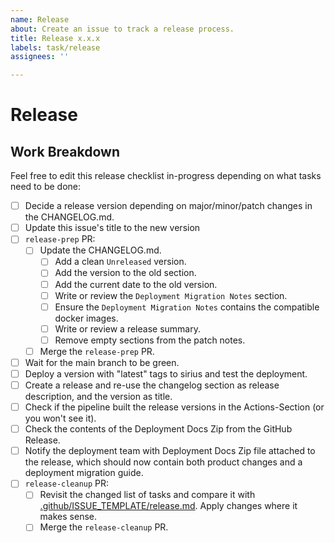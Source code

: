 ```yaml
---
name: Release
about: Create an issue to track a release process.
title: Release x.x.x
labels: task/release
assignees: ''

---
```


# Release

## Work Breakdown

Feel free to edit this release checklist in-progress depending on what tasks need to be done:

- [ ] Decide a release version depending on major/minor/patch changes in the CHANGELOG.md.
- [ ] Update this issue's title to the new version
- [ ] `release-prep` PR:
    - [ ] Update the CHANGELOG.md.
        - [ ] Add a clean `Unreleased` version.
        - [ ] Add the version to the old section.
        - [ ] Add the current date to the old version.
        - [ ] Write or review the `Deployment Migration Notes` section.
        - [ ] Ensure the `Deployment Migration Notes` contains the compatible docker images.
        - [ ] Write or review a release summary.
        - [ ] Remove empty sections from the patch notes.
    - [ ] Merge the `release-prep` PR.
- [ ] Wait for the main branch to be green.
- [ ] Deploy a version with "latest" tags to sirius and test the deployment.
- [ ] Create a release and re-use the changelog section as release description, and the version as title.
- [ ] Check if the pipeline built the release versions in the Actions-Section (or you won't see it).
- [ ] Check the contents of the Deployment Docs Zip from the GitHub Release.
- [ ] Notify the deployment team with Deployment Docs Zip file attached to the release, which should now contain both product changes and a deployment migration guide.
- [ ] `release-cleanup` PR:
    - [ ] Revisit the changed list of tasks and compare it with [.github/ISSUE_TEMPLATE/release.md](https://github.com/sovity/authority-portal/blob/main/.github/ISSUE_TEMPLATE/release.md). Apply changes where it makes sense.
    - [ ] Merge the `release-cleanup` PR.
